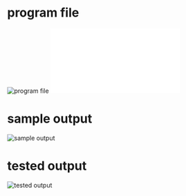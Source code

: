 # program file
![program file](Produce&Consumer_code_572.jpeg)
![program file](Produce&Consumerfile.c)

# sample output
![sample output](Produce&Consumer_IO_572.jpeg)

# tested output
![tested output](Produce&Consumer_EO_572.jpeg)
